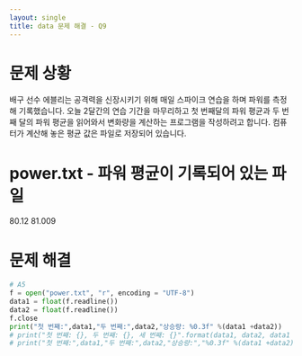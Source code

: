 ```yaml
---
layout: single
title: data 문제 해결 - Q9
---
```


# 문제 상황
배구 선수 에블리는 공격력을 신장시키기 위해 매일 스파이크 연습을 하며 파워를 측정해 기록했습니다. 오늘 2달간의 연습 기간을 마무리하고 첫 번째달의 파워 평균과 두 번째 달의 파워 평균을 읽어와서 변화량을 계산하는 프로그램을 작성하려고 합니다. 컴퓨터가 계산해 놓은 평균 값은 파일로 저장되어 있습니다.

# power.txt - 파워 평균이 기록되어 있는 파일
80.12
81.009

# 문제 해결

~~~python
# A5
f = open("power.txt", "r", encoding = "UTF-8")
data1 = float(f.readline())
data2 = float(f.readline())
f.close
print("첫 번째:",data1,"두 번째:",data2,"상승량: %0.3f" %(data1 +data2))
# print("첫 번째: {}, 두 번째: {}, 세 번째: {}".format(data1, data2, data1 + data2))
# print("첫 번째:",data1,"두 번째:",data2,"상승량:","%0.3f" %(data1 +data2))
~~~
